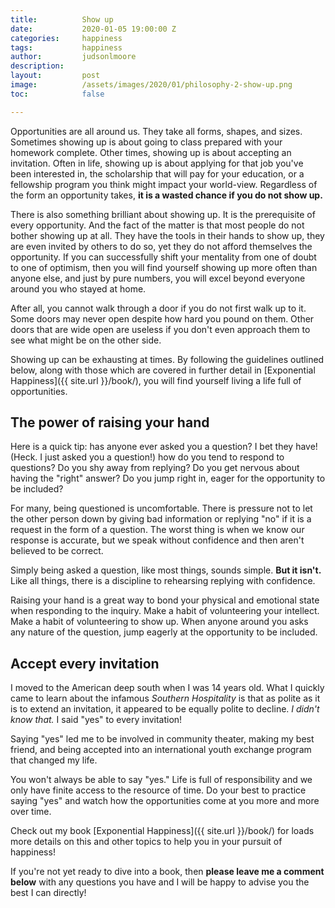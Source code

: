 ```yaml
---
title:			Show up
date:			2020-01-05 19:00:00 Z
categories:		happiness
tags:			happiness
author:			judsonlmoore
description:	
layout:			post
image:			/assets/images/2020/01/philosophy-2-show-up.png
toc:			false

---
```


Opportunities are all around us. They take all forms, shapes, and sizes. Sometimes showing up is about going to class prepared with your homework complete. Other times, showing up is about accepting an invitation. Often in life, showing up is about applying for that job you've been interested in, the scholarship that will pay for your education, or a fellowship program you think might impact your world-view. Regardless of the form an opportunity takes, **it is a wasted chance if you do not show up.**

There is also something brilliant about showing up. It is the prerequisite of every opportunity. And the fact of the matter is that most people do not bother showing up at all. They have the tools in their hands to show up, they are even invited by others to do so, yet they do not afford themselves the opportunity. If you can successfully shift your mentality from one of doubt to one of optimism, then you will find yourself showing up more often than anyone else, and just by pure numbers, you will excel beyond everyone around you who stayed at home.

After all, you cannot walk through a door if you do not first walk up to it. Some doors may never open despite how hard you pound on them. Other doors that are wide open are useless if you don't even approach them to see what might be on the other side. 

Showing up can be exhausting at times. By following the guidelines outlined below, along with those which are covered in further detail in [Exponential Happiness]({{ site.url }}/book/), you will find yourself living a life full of opportunities. 

## The power of raising your hand

Here is a quick tip: has anyone ever asked you a question? I bet they have! (Heck. I just asked you a question!) how do you tend to respond to questions? Do you shy away from replying? Do you get nervous about having the "right" answer? Do you jump right in, eager for the opportunity to be included?

For many, being questioned is uncomfortable. There is pressure not to let the other person down by giving bad information or replying "no" if it is a request in the form of a question. The worst thing is when we know our response is accurate, but we speak without confidence and then aren't believed to be correct.

Simply being asked a question, like most things, sounds simple. **But it isn't.** Like all things, there is a discipline to rehearsing replying with confidence. 

Raising your hand is a great way to bond your physical and emotional state when responding to the inquiry. Make a habit of volunteering your intellect. Make a habit of volunteering to show up. When anyone around you asks any nature of the question, jump eagerly at the opportunity to be included. 

## Accept every invitation 

I moved to the American deep south when I was 14 years old. What I quickly came to learn about the infamous *Southern Hospitality* is that as polite as it is to extend an invitation, it appeared to be equally polite to decline. *I didn't know that.* I said "yes" to every invitation! 

Saying "yes" led me to be involved in community theater, making my best friend, and being accepted into an international youth exchange program that changed my life.

You won't always be able to say "yes." Life is full of responsibility and we only have finite access to the resource of time. Do your best to practice saying "yes" and watch how the opportunities come at you more and more over time. 

Check out my book [Exponential Happiness]({{ site.url }}/book/) for loads more details on this and other topics to help you in your pursuit of happiness! 

If you're not yet ready to dive into a book, then **please leave me a comment below** with any questions you have and I will be happy to advise you the best I can directly! 